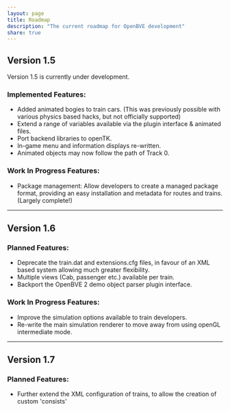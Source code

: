 ```yaml
---
layout: page
title: Roadmap
description: "The current roadmap for OpenBVE development"
share: true
---
```


## Version 1.5

Version 1.5 is currently under development.

### Implemented Features:

* Added animated bogies to train cars. (This was previously possible with various physics based hacks, but not officially supported)
* Extend a range of variables available via the plugin interface & animated files.
* Port backend libraries to openTK.
* In-game menu and information displays re-written.
* Animated objects may now follow the path of Track 0.

### Work In Progress Features:

* Package management: Allow developers to create a managed package format, providing an easy installation and metadata for routes and trains. (Largely complete!)

---

## Version 1.6

### Planned Features:

* Deprecate the train.dat and extensions.cfg files, in favour of an XML based system allowing much greater flexibility.
* Multiple views (Cab, passenger etc.) available per train.
* Backport the OpenBVE 2 demo object parser plugin interface. 

### Work In Progress Features:

* Improve the simulation options available to train developers.
* Re-write the main simulation renderer to move away from using openGL intermediate mode.

---

## Version 1.7

### Planned Features:

* Further extend the XML configuration of trains, to allow the creation of custom 'consists'
